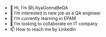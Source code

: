 - 👋 Hi, I’m @LiliyaGonnaBeQA
- 👀 I’m interested in new job as a QA engineer
- 🌱 I’m currently learning in EPAM
- 💞️ I’m looking to collaborate on IT company
- 📫 How to reach me by LinkedIn

<!---
LiliyaGonnaBeQA/LiliyaGonnaBeQA is a ✨ special ✨ repository because its `README.md` (this file) appears on your GitHub profile.
You can click the Preview link to take a look at your changes.
--->
